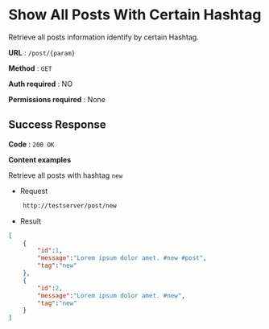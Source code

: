 # Show All Posts With Certain Hashtag

Retrieve all posts information identify by certain Hashtag.

**URL** : `/post/{param}`

**Method** : `GET`

**Auth required** : NO

**Permissions required** : None

## Success Response

**Code** : `200 OK`

**Content examples**

Retrieve all posts with hashtag `new`

* Request

```sh
    http://testserver/post/new
```

* Result

```json
[
    {
        "id":1,
        "message":"Lorem ipsum dolor amet. #new #post",
        "tag":"new"
    },
    {
        "id":2,
        "message":"Lorem ipsum dolor amet. #new",
        "tag":"new"
    }
]
```

